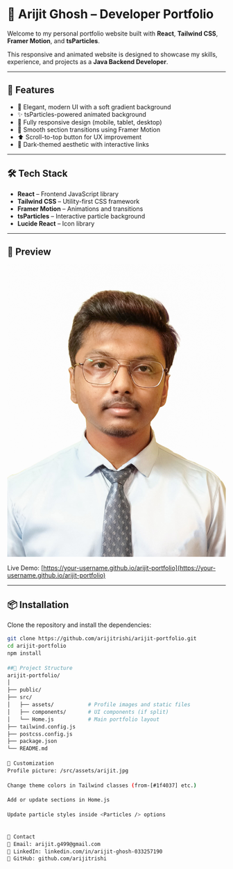 # 💼 Arijit Ghosh – Developer Portfolio

Welcome to my personal portfolio website built with **React**, **Tailwind CSS**, **Framer Motion**, and **tsParticles**.

This responsive and animated website is designed to showcase my skills, experience, and projects as a **Java Backend Developer**.

---

## 🌟 Features

- 🎨 Elegant, modern UI with a soft gradient background
- ✨ tsParticles-powered animated background
- 📱 Fully responsive design (mobile, tablet, desktop)
- 🎥 Smooth section transitions using Framer Motion
- ⬆️ Scroll-to-top button for UX improvement
- 🌙 Dark-themed aesthetic with interactive links

---

## 🛠 Tech Stack

- **React** – Frontend JavaScript library
- **Tailwind CSS** – Utility-first CSS framework
- **Framer Motion** – Animations and transitions
- **tsParticles** – Interactive particle background
- **Lucide React** – Icon library

---

## 📸 Preview

![Website Preview](./src/assets/arijit.jpg)

Live Demo: [https://your-username.github.io/arijit-portfolio](https://your-username.github.io/arijit-portfolio)

---

## 📦 Installation

Clone the repository and install the dependencies:

```bash
git clone https://github.com/arijitrishi/arijit-portfolio.git
cd arijit-portfolio
npm install

##📁 Project Structure
arijit-portfolio/
│
├── public/
├── src/
│   ├── assets/           # Profile images and static files
│   ├── components/       # UI components (if split)
│   └── Home.js           # Main portfolio layout
├── tailwind.config.js
├── postcss.config.js
├── package.json
└── README.md

🚀 Customization
Profile picture: /src/assets/arijit.jpg

Change theme colors in Tailwind classes (from-[#1f4037] etc.)

Add or update sections in Home.js

Update particle styles inside <Particles /> options


🤝 Contact
📧 Email: arijit.g499@gmail.com
🔗 LinkedIn: linkedin.com/in/arijit-ghosh-033257190
🐙 GitHub: github.com/arijitrishi
